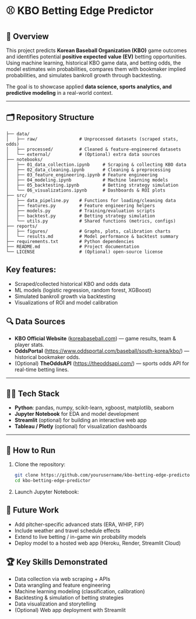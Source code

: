 # ⚾ KBO Betting Edge Predictor  

## 📖 Overview  
This project predicts **Korean Baseball Organization (KBO)** game outcomes and identifies potential **positive expected value (EV)** betting opportunities. Using machine learning, historical KBO game data, and betting odds, the model estimates win probabilities, compares them with bookmaker implied probabilities, and simulates bankroll growth through backtesting.  

The goal is to showcase applied **data science, sports analytics, and predictive modeling** in a real-world context.  

---

## 🗂️ Repository Structure

```kbo-betting-edge-predictor/
├── data/
│   ├── raw/                # Unprocessed datasets (scraped stats, odds)
│   ├── processed/          # Cleaned & feature-engineered datasets
│   └── external/           # (Optional) extra data sources
├── notebooks/
│   ├── 01_data_collection.ipynb     # Scraping & collecting KBO data
│   ├── 02_data_cleaning.ipynb       # Cleaning & preprocessing
│   ├── 03_feature_engineering.ipynb # Feature engineering
│   ├── 04_modeling.ipynb            # Machine learning models
│   ├── 05_backtesting.ipynb         # Betting strategy simulation
│   └── 06_visualizations.ipynb      # Dashboards & ROI plots
├── src/
│   ├── data_pipeline.py    # Functions for loading/cleaning data
│   ├── features.py         # Feature engineering helpers
│   ├── models.py           # Training/evaluation scripts
│   ├── backtest.py         # Betting strategy simulation
│   └── utils.py            # Shared functions (metrics, configs)
├── reports/
│   ├── figures/            # Graphs, plots, calibration charts
│   └── results.md          # Model performance & backtest summary
├── requirements.txt        # Python dependencies
├── README.md               # Project documentation
└── LICENSE                 # (Optional) open-source license
```

## Key features:

- Scraped/collected historical KBO and odds data
- ML models (logistic regression, random forest, XGBoost)
- Simulated bankroll growth via backtesting
- Visualizations of ROI and model calibration


## 🔍 Data Sources  
- **KBO Official Website** ([koreabaseball.com](https://www.koreabaseball.com/)) — game results, team & player stats.  
- **OddsPortal** (https://www.oddsportal.com/baseball/south-korea/kbo/) — historical bookmaker odds.  
- (Optional) **TheOddsAPI** (https://theoddsapi.com/) — sports odds API for real-time betting lines.  

---

## 🧑‍💻 Tech Stack  
- **Python**: pandas, numpy, scikit-learn, xgboost, matplotlib, seaborn  
- **Jupyter Notebook** for EDA and model development  
- **Streamlit** (optional) for building an interactive web app  
- **Tableau / Plotly** (optional) for visualization dashboards  

---

## 🚀 How to Run  

1. Clone the repository:
   ```bash
   git clone https://github.com/yourusername/kbo-betting-edge-predictor.git
   cd kbo-betting-edge-predictor
   ```

2. Launch Jupyter Notebook:

## 📌 Future Work

- Add pitcher-specific advanced stats (ERA, WHIP, FIP)
- Include weather and travel schedule effects
- Extend to live betting / in-game win probability models
- Deploy model to a hosted web app (Heroku, Render, Streamlit Cloud)

## 🏆 Key Skills Demonstrated

- Data collection via web scraping + APIs
- Data wrangling and feature engineering
- Machine learning modeling (classification, calibration)
- Backtesting & simulation of betting strategies
- Data visualization and storytelling
- (Optional) Web app deployment with Streamlit

